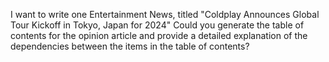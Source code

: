 I want to write one Entertainment News, titled "Coldplay Announces Global Tour Kickoff in Tokyo, Japan for 2024" Could you generate the table of contents for the opinion article and provide a detailed explanation of the dependencies between the items in the table of contents?